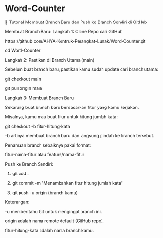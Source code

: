 # Word-Counter
📖 Tutorial Membuat Branch Baru dan Push ke Branch Sendiri di GitHub

Membuat Branch Baru:
Langkah 1: Clone Repo dari GitHub

https://github.com/AHYA-Kontruk-Perangkat-Lunak/Word-Counter.git

cd Word-Counter

Langkah 2: Pastikan di Branch Utama (main)

Sebelum buat branch baru, pastikan kamu sudah update dari branch utama:

git checkout main

git pull origin main

Langkah 3: Membuat Branch Baru

Sekarang buat branch baru berdasarkan fitur yang kamu kerjakan.

Misalnya, kamu mau buat fitur untuk hitung jumlah kata:

git checkout -b fitur-hitung-kata

-b artinya membuat branch baru dan langsung pindah ke branch tersebut.

Penamaan branch sebaiknya pakai format:

fitur-nama-fitur atau feature/nama-fitur

Push ke Branch Sendiri:
1. git add .

2. git commit -m "Menambahkan fitur hitung jumlah kata"

3. git push -u origin (branch kamu)

Keterangan:

-u memberitahu Git untuk mengingat branch ini.

origin adalah nama remote default (GitHub repo).

fitur-hitung-kata adalah nama branch kamu.
